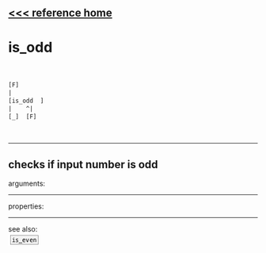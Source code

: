 [<<< reference home](ceammc_lib.md)
---

# is_odd

```


[F]
|
[is_odd  ]
|    ^|
[_]  [F]

            
```
---
checks if input number is odd
---
arguments:


---
properties:


---
see also:<br>
[![is_even](img/object_is_even.png)](is_even.md)
